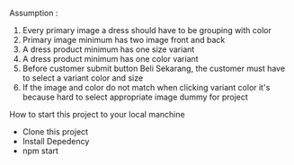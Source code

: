 Assumption :
1. Every primary image a dress should have to be grouping with color
2. Primary image minimum has two image front and back
3. A dress product minimum has one size variant
4. A dress product minimum has one color variant
5. Before customer submit button Beli Sekarang, the customer must have to select a variant color and size
6. If the image and color do not match when clicking variant color it's because hard to select appropriate image dummy for project

How to start this project to your local manchine
- Clone this project
- Install Depedency
- npm start
